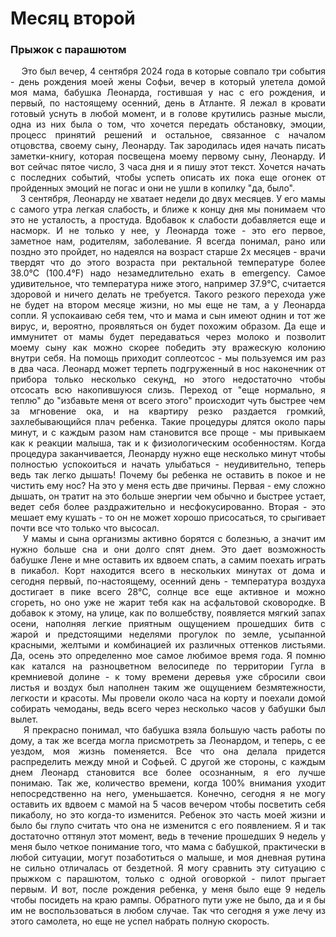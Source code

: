 # Месяц второй
### Прыжок с парашютом
<p align="justify">
	&nbsp;&nbsp;&nbsp;&nbsp;Это был вечер, 4 сентября 2024 года в которые совпало три события - день рождения моей жены Софьи, вечер в который улетела домой моя мама, бабушка Леонарда, гостившая у нас с его рождения, и первый, по настоящему осенний, день в Атланте. Я лежал в кровати готовый уснуть в любой момент, и в голове крутились разные мысли, одна из них была о том, что хочется передать обстановку, эмоции, процесс принятий решений и остальное, связанное с началом отцовства, своему сыну, Леонарду. Так зародилась идея начать писать заметки-книгу, которая посвещена моему первому сыну, Леонарду. И вот сейчас пятое число, 3 часа дня и я пишу этот текст. Хочется начать с последних событий, чтобы успеть описать их пока еще огонек от пройденных эмоций не погас и они не ушли в копилку "да, было".<br/>
	&nbsp;&nbsp;&nbsp;&nbsp;3 сентября, Леонарду не хватает недели до двух месяцев. У его мамы с самого утра легкая слабость, и ближе к концу дня мы понимаем что это не усталость, а простуда. Вдобавок к слабости добавляется еще и насморк. И не только у нее, у Леонарда тоже - это его первое, заметное нам, родителям, заболевание. Я всегда понимал, рано или поздно это пройдет, но надеялся на возраст старше 2х месяцев - врачи твердят что до этого возраста при ректальной температуре более 38.0°С (100.4°F) надо незамедлительно ехать в emergency. Самое удивительное, что температура ниже этого, например 37.9°C, считается здоровой и ничего делать не требуется. Такого резкого перехода уже не будет на втором месяце жизни, но мы еще не там, а у Леонарда сопли. Я успокаиваю себя тем, что и мама и сын имеют однин и тот же вирус, и, вероятно, проявляться он будет похожим образом. Да еще и иммунитет от мамы будет передаваться через молоко и позволит моему сыну как можно скорее победить эту вражескую колонию внутри себя. На помощь приходит соплеотсос - мы пользуемся им раз в два часа. Леонард может терпеть подгруженный в нос наконечник от прибора только несколько секунд, но этого недостаточно чтобы отсосать всю накопившуюся слизь. Переход от "еще нормально, я теплю" до "избавьте меня от всего этого" происходит чуть быстрее чем за мгновение ока, и на квартиру резко раздается громкий, захлебывающийся плач ребенка. Такие процедуры длятся около пары минут, и с каждым разом нам становится все проще - мы привыкаем как к реакции малыша, так и к физиологическим особенностям. Когда процедура заканчивается, Леонарду нужно еще несколько минут чтобы полностью успокоиться и начать улыбаться - неудивительно, теперь ведь так легко дышать! Почему бы ребенка не оставить в покое и не чистить ему нос? На это у меня есть две причины. Первая - ему сложно дышать, он тратит на это больше энергии чем обычно и быстрее устает, ведет себя более раздражительно и несфокусированно. Вторая - это мешает ему кушать - то он не может хорошо присосаться, то срыгивает почти все что только что высосал.<br/>
	&nbsp;&nbsp;&nbsp;&nbsp;У мамы и сына организмы активно борятся с болезнью, а значит им нужно больше сна и они долго спят днем. Это дает возможность бабушке Лене и мне оставить их вдвоем спать, а самим поехать играть в пикабол. Корт находится всего в нескольких минутах от дома и сегодня первый, по-настоящему, осенний день - температура воздуха достигает в пике всего 28°С, солнце все еще активное и можно сгореть, но оно уже не жарит тебя как на асфальтовой сковородке. В добавок к этому, на улице, как по волшебству, появляется мягкий запах осени, наполняя легкие приятным ощущением прошедших битв с жарой и предстоящими неделями прогулок по земле, усыпанной красными, желтыми и комбинацией их различных оттенков листьями. Да, осень это определенно мое самое любимое время года. Я помню как катался на разноцветном велосипеде по территории Гугла в кремниевой долине - к тому времени деревья уже сбросили свои листья и воздух был наполнен таким же ощущением безмятежности, легкости и красоты. Мы провели около часа на корту и поехали домой собирать чемоданы, ведь всего через несколько часов у бабушки был вылет.<br/>
	&nbsp;&nbsp;&nbsp;&nbsp;Я прекрасно понимал, что бабушка взяла большую часть работы по дому, а так же всегда могла присмотреть за Леонардом, и теперь, с ее уездом, моя жизнь поменяется. Все что она делала придется распределить между мной и Софьей. С другой же стороны, с каждым днем Леонард становится все более осознанным, я его лучше понимаю. Так же, количество времени, когда 100% внимания уходит непосредственно на него, уменьшается. Конечно, сегодня я не могу оставить их вдвоем с мамой на 5 часов вечером чтобы посветить себя пикаболу, но это когда-то изменится. Ребенок это часть моей жизни и было бы глупо считать что она не изменится с его появлением. Я и так достаточно оттянул этот момент, ведь в течение прошедших 9 недель у меня было четкое понимание того, что мама с бабушкой, практически в любой ситуации, могут позаботиться о малыше, и моя дневная рутина не сильно отличалась от бездетной. Я могу сравнить эту ситуацию с прыжком с парашютом, только с одной оговоркой - пилот прыгает первым. И вот, после рождения ребенка, у меня было еще 9 недель чтобы посидеть на краю рампы. Обратного пути уже не было, да и я бы им не воспользоваться в любом случае. Так что сегодня я уже лечу из этого самолета, но еще не успел набрать полную скорость.
</p>
